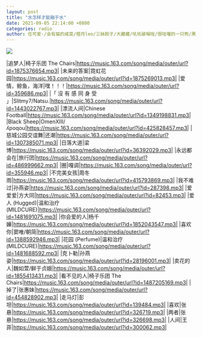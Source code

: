 ```yaml
---
layout: post
title: "水怎样才能融于水"
date: 2021-09-05 22:14:00 +0800
categories: radio
author: 任可爱-/会有猫的咸菜/橙月leo/三絲餃子/大藏藏/吼吼破喉咙/很哇噻的一只熊/黑矮星-YXY-
---
```

![]({{site.baseurl}}/images/cover_20210905.jpg)

|追梦人|椅子乐团 The Chairs|https://music.163.com/song/media/outer/url?id=1875376654.mp3|
|未来的答案|霓虹花园|https://music.163.com/song/media/outer/url?id=1875269013.mp3|
|爱情，鲸鱼，海洋|嘿！！！|https://music.163.com/song/media/outer/url?id=359686.mp3|
|「 沒 有 感 同 身 受 」|Slitmy7/Natsu.|https://music.163.com/song/media/outer/url?id=1443022767.mp3|
|漂流人间|Chinese Football|https://music.163.com/song/media/outer/url?id=1349198831.mp3|
|Black Sheep|OmenXIII/ʎpoqou|https://music.163.com/song/media/outer/url?id=425828457.mp3|
|慈城公园交谊舞|还潮|https://music.163.com/song/media/outer/url?id=1307385071.mp3|
|日落大道|梁博|https://music.163.com/song/media/outer/url?id=36392029.mp3|
|永远都会在|旅行团|https://music.163.com/song/media/outer/url?id=486999662.mp3|
|圈|嘎调|https://music.163.com/song/media/outer/url?id=355946.mp3|
|不完美女孩|周冬雨|https://music.163.com/song/media/outer/url?id=415793869.mp3|
|我不难过|孙燕姿|https://music.163.com/song/media/outer/url?id=287398.mp3|
|爱爱爱|方大同|https://music.163.com/song/media/outer/url?id=82453.mp3|
|爱人 (Hugged)|温和治疗(MILDCURE)|https://music.163.com/song/media/outer/url?id=1481691075.mp3|
|你会爱的人|杨千嬅|https://music.163.com/song/media/outer/url?id=1852043547.mp3|
|喜欢你|窦唯/朝简|https://music.163.com/song/media/outer/url?id=1388592946.mp3|
|花园 (Perfume)|温和治疗(MILDCURE)|https://music.163.com/song/media/outer/url?id=1481688592.mp3|
|克卜勒|孙燕姿|https://music.163.com/song/media/outer/url?id=28196001.mp3|
|卖花的人|魏如萱/鲜于贞娥|https://music.163.com/song/media/outer/url?id=1855413431.mp3|
|看不见的人|椅子乐团 The Chairs|https://music.163.com/song/media/outer/url?id=1487205169.mp3|
|掉了|张惠妹|https://music.163.com/song/media/outer/url?id=454828902.mp3|
|走马灯|彭坦|https://music.163.com/song/media/outer/url?id=139484.mp3|
|喜欢|张悬|https://music.163.com/song/media/outer/url?id=326719.mp3|
|两者|张悬|https://music.163.com/song/media/outer/url?id=326698.mp3|
|人间|王菲|https://music.163.com/song/media/outer/url?id=300062.mp3|

